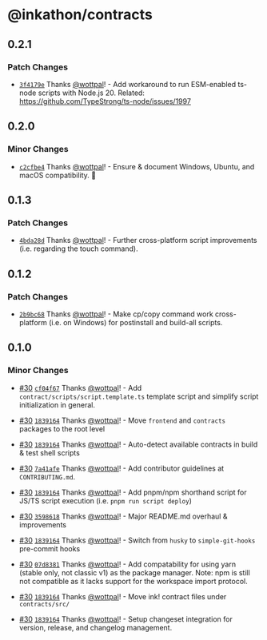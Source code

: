 # @inkathon/contracts

## 0.2.1

### Patch Changes

- [`3f4179e`](https://github.com/scio-labs/inkathon/commit/3f4179e9325b155324d23796234d9f853ae03dd9) Thanks [@wottpal](https://github.com/wottpal)! - Add workaround to run ESM-enabled ts-node scripts with Node.js 20. Related: https://github.com/TypeStrong/ts-node/issues/1997

## 0.2.0

### Minor Changes

- [`c2cfbe4`](https://github.com/scio-labs/inkathon/commit/c2cfbe428a4e86f7ddb3d25886d4da79238b69be) Thanks [@wottpal](https://github.com/wottpal)! - Ensure & document Windows, Ubuntu, and macOS compatibility. 🌈

## 0.1.3

### Patch Changes

- [`4bda28d`](https://github.com/scio-labs/inkathon/commit/4bda28d645abc8d8684d33bac788f04c278d7b4e) Thanks [@wottpal](https://github.com/wottpal)! - Further cross-platform script improvements (i.e. regarding the touch command).

## 0.1.2

### Patch Changes

- [`2b9bc68`](https://github.com/scio-labs/inkathon/commit/2b9bc689876ea195a1cf2f6af1ca2414bcf04172) Thanks [@wottpal](https://github.com/wottpal)! - Make cp/copy command work cross-platform (i.e. on Windows) for postinstall and build-all scripts.

## 0.1.0

### Minor Changes

- [#30](https://github.com/scio-labs/inkathon/pull/30) [`cf04f67`](https://github.com/scio-labs/inkathon/commit/cf04f671c06276ffc51e33c1e38c181173227d75) Thanks [@wottpal](https://github.com/wottpal)! - Add `contract/scripts/script.template.ts` template script and simplify script initialization in general.

- [#30](https://github.com/scio-labs/inkathon/pull/30) [`1839164`](https://github.com/scio-labs/inkathon/commit/183916440fb3043d06c1fd603aba923eb21a5964) Thanks [@wottpal](https://github.com/wottpal)! - Move `frontend` and `contracts` packages to the root level

- [#30](https://github.com/scio-labs/inkathon/pull/30) [`1839164`](https://github.com/scio-labs/inkathon/commit/183916440fb3043d06c1fd603aba923eb21a5964) Thanks [@wottpal](https://github.com/wottpal)! - Auto-detect available contracts in build & test shell scripts

- [#30](https://github.com/scio-labs/inkathon/pull/30) [`7a41afe`](https://github.com/scio-labs/inkathon/commit/7a41afe1e7c2f45b6d3972760c173a4a2197c643) Thanks [@wottpal](https://github.com/wottpal)! - Add contributor guidelines at `CONTRIBUTING.md`.

- [#30](https://github.com/scio-labs/inkathon/pull/30) [`1839164`](https://github.com/scio-labs/inkathon/commit/183916440fb3043d06c1fd603aba923eb21a5964) Thanks [@wottpal](https://github.com/wottpal)! - Add pnpm/npm shorthand script for JS/TS script execution (i.e. `pnpm run script deploy`)

- [#30](https://github.com/scio-labs/inkathon/pull/30) [`3598618`](https://github.com/scio-labs/inkathon/commit/3598618f87d788ec51964167557210ed8b659797) Thanks [@wottpal](https://github.com/wottpal)! - Major README.md overhaul & improvements

- [#30](https://github.com/scio-labs/inkathon/pull/30) [`1839164`](https://github.com/scio-labs/inkathon/commit/183916440fb3043d06c1fd603aba923eb21a5964) Thanks [@wottpal](https://github.com/wottpal)! - Switch from `husky` to `simple-git-hooks` pre-commit hooks

- [#30](https://github.com/scio-labs/inkathon/pull/30) [`07d8381`](https://github.com/scio-labs/inkathon/commit/07d83819c48f4aaa129ccc3d27929767b916c93d) Thanks [@wottpal](https://github.com/wottpal)! - Add compatability for using yarn (stable only, not classic v1) as the package manager. Note: npm is still not compatible as it lacks support for the workspace import protocol.

- [#30](https://github.com/scio-labs/inkathon/pull/30) [`1839164`](https://github.com/scio-labs/inkathon/commit/183916440fb3043d06c1fd603aba923eb21a5964) Thanks [@wottpal](https://github.com/wottpal)! - Move ink! contract files under `contracts/src/`

- [#30](https://github.com/scio-labs/inkathon/pull/30) [`1839164`](https://github.com/scio-labs/inkathon/commit/183916440fb3043d06c1fd603aba923eb21a5964) Thanks [@wottpal](https://github.com/wottpal)! - Setup changeset integration for version, release, and changelog management.
